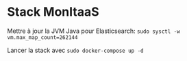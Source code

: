 # Stack MonItaaS

Mettre à jour la JVM Java pour Elasticsearch: `sudo sysctl -w vm.max_map_count=262144`

Lancer la stack avec `sudo docker-compose up -d`
